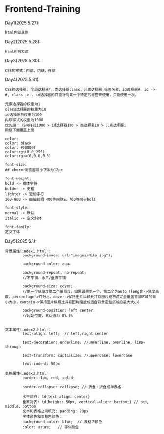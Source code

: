 # Frontend-Training


Day1(2025.5.27): 

	html内部属性


Day2(2025.5.28): 
	
	html所有知识


Day3(2025.5.30): 

	CSS的样式：内部，内联，外部


Day4(2025.5.31): 

	CSS的选择器: 全局选择器*，类选择器class，元素选择器:标签名称，id选择器#. id -> #, class -> . id选择器的只能针对某一个特定的标签来使用，只能使用一次。

	元素选择器的权重为1
	class选择器的权重为10
	id选择器的权重为100
	内联样式的权重为1000
	优先级： 行内样式1000 > id选择器100 > 类选择器10 > 元素选择器1
	同级下面覆盖上面

	color:
	color: black
	color: #00000f
	color:rgb(0,0,255)
	color:rgba(0,0,0,0.5)

	font-size:
	## chorme浏览器最小字体为12px

	font-weight:
	bold -> 粗体字符
	bolder -> 更粗
	lighter -> 更细字符
	100-900 -> 由细到粗 400等同默认 700等同于bold

	font-style:
	normal -> 默认
	italic -> 定义斜体

	font-family:
	定义字体

Day5(2025.6.1):

	背景属性(index1.html)：
			background-image: url("images/Niko.jpg");

			background-color: aqua

			background-repeat: no-repeat; 
			//不平铺，水平/垂直平铺

			background-size: cover;  
			//第一个值宽度第二个值高度，如果设置第一个，第二个为auto（length->宽度高度，percentage->百分比，cover->保持图片纵横比并将图片缩放成完全覆盖背景区域的最小大小，contain->保持图片纵横比并将图片缩放成适合背景定位区域的最大大小）

			background-position: left center; 
			//起始位置，默认值为 0% 0%


	文本属性(index2.html)：
			text-align: left;  // left,right,center

			text-decoration: underline;	//underline, overline, line-through

			text-transform: captialize; //uppercase, lowercase

			text-indent: 50px

	表格属性(index3.html)
			border: 1px, red, solid;

			border-collapse: collapse; // 折叠：折叠成单表格.

			水平对齐: td{text-align: center}
			垂直对齐: td{height: 50px, vertical-align: bottom;} // top, middle, bottom
			文本和表格之间填充: padding: 20px
			字体颜色和表格内颜色：			
			background-color: blue;  // 表格内颜色
			color: azure;	// 字体颜色